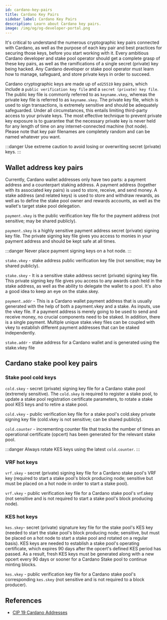 ```yaml
---
id: cardano-key-pairs
title: Cardano Key Pairs
sidebar_label: Cardano Key Pairs
description: Learn about Cardano key pairs.
image: /img/og/og-developer-portal.png
---
```


It's critical to understand the numerous cryptographic key pairs connected with Cardano, as well as the purpose of each key pair and best practices for securing those keys, before you start working with it. Every ambitious Cardano developer and stake pool operator should get a complete grasp of these key pairs, as well as the ramifications of a single secret (private) key being hacked. Any Cardano developer or stake pool operator must learn how to manage, safeguard, and store private keys in order to succeed.
 
Cardano cryptographic keys are made up of `ed25519` key pairs, which include a `public verification key file` and a `secret (private) key file`. The public key file is commonly referred to as `keyname.vkey`, whereas the private key file is referred to as `keyname.skey`. The private key file, which is used to sign transactions, is extremely sensitive and should be adequately safeguarded. Under all circumstances, this entails limiting third-party access to your private keys. The most effective technique to prevent private key exposure is to guarantee that the necessary private key is never held for any length of time on any internet-connected machine (hot node). Please note that key pair filenames are completely random and can be named whatever you want.

:::danger 
Use extreme caution to avoid losing or overwriting secret (private) keys.
:::
 
## Wallet address key pairs
 
Currently, Cardano wallet addresses only have two parts: a payment address and a counterpart staking address. A payment address (together with its associated key pairs) is used to store, receive, and send money. A stake address (and related keys) is used to store and withdraw rewards, as well as to define the stake pool owner and rewards accounts, as well as the wallet's target stake pool delegation.
 
 
`payment.vkey` is the public verification key file for the payment address (not sensitive; may be shared publicly).

`payment.skey` is a highly sensitive payment address secret (private) signing key file. The private signing key file gives you access to monies in your payment address and should be kept safe at all times.

:::danger 
Never place payment signing keys on a hot node.
:::
 
 
`stake.vkey` - stake address public verification key file (not sensitive; may be shared publicly).
 
`stake.skey` - It is a sensitive stake address secret (private) signing key file. This private signing key file gives you access to any awards cash held in the stake address, as well as the ability to delegate the wallet to a pool. It's also a good idea to keep an eye on the stake.skey.
 
`payment.addr` - This is a Cardano wallet payment address that is usually generated with the help of both a payment.vkey and a stake. As inputs, use the vkey file. If a payment address is merely going to be used to send and receive money, no crucial components need to be staked. In addition, there is a single payment. Multiple unique stake.vkey files can be coupled with vkey to establish different payment addresses that can be staked independently.
 
 
`stake.addr` - stake address for a Cardano wallet and is generated using the stake.vkey file
 
## Cardano stake pool key pairs
 
### Stake pool cold keys

 `cold.skey` - secret (private) signing key file for a Cardano stake pool (extremely sensitive). The `cold.skey` is required to register a stake pool, to update a stake pool registration certificate parameters, to rotate a stake pool KES keys and to retire a stake pool.
 
 
`cold.vkey` - public verification key file for a stake pool's cold.skey private signing key file (cold.vkey is not sensitive; can be shared publicly).
 
 
`cold.counter` - incrementing counter file that tracks the number of times an operational certificate (opcert) has been generated for the relevant stake pool.
 
:::danger 
Always rotate KES keys using the latest `cold.counter`.
:::
 
### VRF hot keys

`vrf.skey` - secret (private) signing key file for a Cardano stake pool's VRF key (required to start a stake pool's block producing node; sensitive but must be placed on a hot node in order to start a stake pool).
 
`vrf.vkey` - public verification key file for a Cardano stake pool's vrf.skey (not sensitive and is not required to start a stake pool's block producing node).
 
 ### KES hot keys
 
`kes.skey`- secret (private) signature key file for the stake pool's KES key (needed to start the stake pool's block producing node; sensitive, but must be placed on a hot node to start a stake pool and rotated on a regular basis). KES keys are needed to establish a stake pool's operating certificate, which expires 90 days after the opcert's defined KES period has passed. As a result, fresh KES keys must be generated along with a new opcert every 90 days or sooner for a Cardano Stake pool to continue minting blocks.
 
`kes.vkey` - public verification key file for a Cardano stake pool's corresponding `kes.skey` (not sensitive and is not required to a block producer).

## References 
- [CIP 19 Cardano Addresses](https://cips.cardano.org/cip/CIP-0019)
